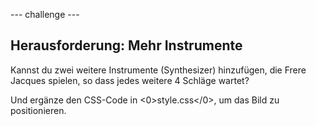 \--- challenge \---

## Herausforderung: Mehr Instrumente

Kannst du zwei weitere Instrumente (Synthesizer) hinzufügen, die Frere Jacques spielen, so dass jedes weitere 4 Schläge wartet?

Und ergänze den CSS-Code in <0>style.css</0>, um das Bild zu positionieren.